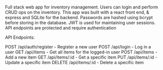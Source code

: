 Full stack web app for inventory management. Users can login and perform CRUD ops on the inventory. This app was built with a react front end, & express and SQLite for the backend. Passwords are hashed using bcrypt before storing in the database. JWT is used for maintaining user sessions. API endpoints are protected and require authentication


API Endpoints:

POST /api/auth/register - Register a new user
POST /api/login - Log in a user
GET /api/items - Get all items for the logged-in user
POST /api/items - Add a new item
GET /api/items/:id - Get a specific item
PUT /api/items/:id - Update a specific item
DELETE /api/items/:id - Delete a specific item